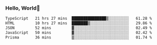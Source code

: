 
### Hello, World🐤

<!--START_SECTION:waka-->

```txt
TypeScript   21 hrs 27 mins  ███████████████▒░░░░░░░░░   61.28 %
HTML         10 hrs 27 mins  ███████▒░░░░░░░░░░░░░░░░░   29.86 %
JSON         52 mins         ▓░░░░░░░░░░░░░░░░░░░░░░░░   02.49 %
JavaScript   50 mins         ▓░░░░░░░░░░░░░░░░░░░░░░░░   02.42 %
Prisma       36 mins         ▒░░░░░░░░░░░░░░░░░░░░░░░░   01.74 %
```

<!--END_SECTION:waka-->
